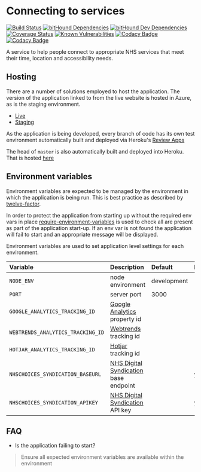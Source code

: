 # Connecting to services

[![Build Status](https://travis-ci.org/nhsuk/connecting-to-services.svg?branch=master)](https://travis-ci.org/nhsuk/connecting-to-services)
[![bitHound Dependencies](https://www.bithound.io/github/nhsuk/connecting-to-services/badges/dependencies.svg)](https://www.bithound.io/github/nhsuk/connecting-to-services/master/dependencies/npm)
[![bitHound Dev Dependencies](https://www.bithound.io/github/nhsuk/connecting-to-services/badges/devDependencies.svg)](https://www.bithound.io/github/nhsuk/connecting-to-services/master/dependencies/npm)
[![Coverage Status](https://coveralls.io/repos/github/nhsuk/connecting-to-services/badge.svg?branch=master)](https://coveralls.io/github/nhsuk/connecting-to-services?branch=master)
[![Known Vulnerabilities](https://snyk.io/test/github/nhsuk/connecting-to-services/badge.svg)](https://snyk.io/test/github/nhsuk/connecting-to-services)
[![Codacy Badge](https://api.codacy.com/project/badge/Coverage/cb52b7957b9748ff8f0d4fbfd12e7de6)](https://www.codacy.com/app/shunt7/connecting-to-services?utm_source=github.com&amp;utm_medium=referral&amp;utm_content=nhsuk/connecting-to-services&amp;utm_campaign=Badge_Coverage)
[![Codacy Badge](https://api.codacy.com/project/badge/Grade/cb52b7957b9748ff8f0d4fbfd12e7de6)](https://www.codacy.com/app/shunt7/connecting-to-services?utm_source=github.com&amp;utm_medium=referral&amp;utm_content=nhsuk/connecting-to-services&amp;utm_campaign=Badge_Grade)

A service to help people connect to appropriate NHS services that
meet their time, location and accessibility needs.

## Hosting

There are a number of solutions employed to host the application. The version of
the application linked to from the live website is hosted in Azure, as is the
staging environment.

* [Live](http://connecting-to-services.azurewebsites.net/)
* [Staging](http://connecting-to-services-staging.azurewebsites.net/)

As the application is being developed, every branch of code has its own test
environment automatically built and deployed via Heroku's
[Review Apps](https://devcenter.heroku.com/articles/github-integration-review-apps)

The head of `master` is also automatically built and deployed into Heroku.
That is hosted [here](https://connecting-to-services.herokuapp.com/)

## Environment variables

Environment variables are expected to be managed by the environment in which
the application is being run. This is best practice as described by
[twelve-factor](https://12factor.net/config).

In order to protect the application from starting up without the required
env vars in place [require-environment-variables](https://www.npmjs.com/package/require-environment-variables)
is used to check all are present as part of the application start-up. If
an env var is not found the application will fail to start and an appropriate
message will be displayed.

Environment variables are used to set application level settings for each
environment.

| Variable                         | Description                                                               | Default                  | Required |
|:---------------------------------|:--------------------------------------------------------------------------|:-------------------------|----------|
| `NODE_ENV`                       | node environment                                                          | development              | | 
| `PORT`                           | server port                                                               | 3000                     | | 
| `GOOGLE_ANALYTICS_TRACKING_ID`   | [Google Analytics](https://www.google.co.uk/analytics) property id        |                          | |
| `WEBTRENDS_ANALYTICS_TRACKING_ID`| [Webtrends](https://www.webtrends.com/) tracking id                       |                          | |
| `HOTJAR_ANALYTICS_TRACKING_ID`   | [Hotjar](https://www.hotjar.com/) tracking id                             |                          | |
| `NHSCHOICES_SYNDICATION_BASEURL` | [NHS Digital Syndication](http://www.nhs.uk/aboutNHSChoices/professionals/syndication/Pages/Webservices.aspx) base endpoint | | y |
| `NHSCHOICES_SYNDICATION_APIKEY`  | [NHS Digital Syndication](http://www.nhs.uk/aboutNHSChoices/professionals/syndication/Pages/Webservices.aspx) API key | | y |

## FAQ

* Is the application failing to start?
> Ensure all expected environment variables are available within the environment
